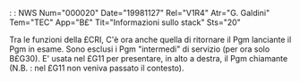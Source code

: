  :  : NWS Num="000020" Date="19981127" Rel="V1R4" Atr="G. Galdini" Tem="TEC" App="B£" Tit="Informazioni sullo stack" Sts="20"

Tra le funzioni della £CRI, C'è ora anche quella di ritornare il Pgm lanciante il Pgm in esame.
Sono esclusi i Pgm "intermedi"  di servizio (per ora solo B£G30).
E' usata nel £G11 per presentare, in alto a destra, il Pgm chiamante (N.B. :  nel £G11 non veniva passato il contesto).

